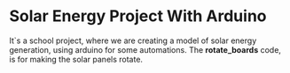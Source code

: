 # Solar Energy Project With Arduino

It`s a school project, where we are creating a model of solar energy generation, using arduino for some automations.
The **rotate_boards** code,  is for making the solar panels rotate.